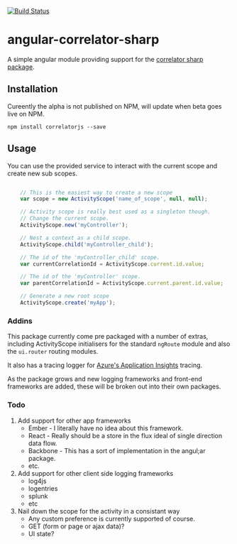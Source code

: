 
[![Build Status](https://travis-ci.org/CorrelatorSharp/CorrelatorJs.svg?branch=master)](https://travis-ci.org/CorrelatorSharp/CorrelatorJs)

# angular-correlator-sharp

A simple angular module providing support for the [correlator sharp package](https://github.com/CorrelatorSharp/CorrelatorSharp).


## Installation

Cureently the alpha is not published on NPM, will update when beta goes live on NPM.

`npm install correlatorjs --save`


## Usage

You can use the provided service to interact with the current scope and create new sub scopes.

```javascript

    // This is the easiest way to create a new scope
	var scope = new ActivityScope('name_of_scope', null, null);

    // Activity scope is really best used as a singleton though.
    // Change the current scope.        
    ActivityScope.new('myController');

    // Nest a context as a child scope.
    ActivityScope.child('myController_child');

    // The id of the 'myController_child' scope.
    var currentCorrelationId = ActivityScope.current.id.value;

    // The id of the 'myController' scope.
    var parentCorrelationId = ActivityScope.current.parent.id.value;

    // Generate a new root scope
    ActivityScope.create('myApp');

```


### Addins

This package currently come pre packaged with a number of extras, including ActivityScope initialisers for the standard `ngRoute` module and also the `ui.router` routing modules.

It also has a tracing logger for [Azure's Application Insights](https://azure.microsoft.com/en-gb/documentation/articles/app-insights-get-started/) tracing. 

As the package grows and new logging frameworks and front-end frameworks are added, these will be broken out into their own packages.


### Todo

1. Add support for other app frameworks
    - Ember - I literally have no idea about this framework.
    - React - Really should be a store in the flux ideal of single direction data flow.
    - Backbone - This has a sort of implementation in the angul;ar package.
    - etc.
2. Add support for other client side logging frameworks
    - log4js
    - logentries
    - splunk
    - etc
3. Nail down the scope for the activity in a consistant way
    - Any custom preference is currently supported of course.    
    - GET (form or page or ajax data)?
    - UI state?